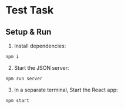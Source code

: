 # Test Task

## Setup & Run

1. Install dependencies:

```bash
npm i
```

2. Start the JSON server:

```bash
npm run server
```

3. In a separate terminal, Start the React app:

```bash
npm start
```
